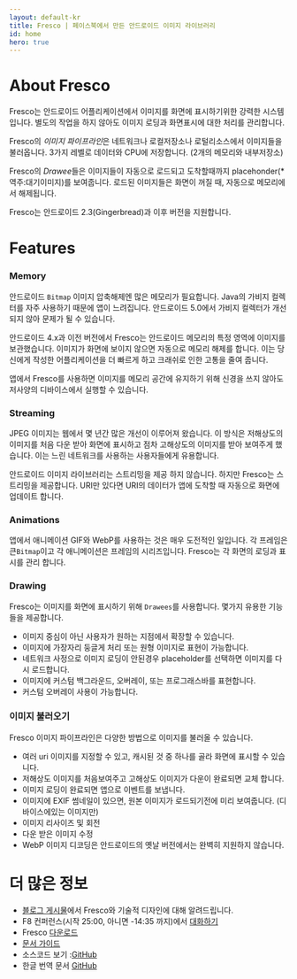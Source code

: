 ```yaml
---
layout: default-kr
title: Fresco | 페이스북에서 만든 안드로이드 이미지 라이브러리
id: home
hero: true
---
```


# About Fresco

Fresco는 안드로이드 어플리케이션에서 이미지를 화면에 표시하기위한 강력한 시스템 입니다. 별도의 작업을 하지 않아도 이미지 로딩과 화면표시에 대한 처리를 관리합니다.

Fresco의 *이미지 파이프라인*은 네트워크나 로컬저장소나 로털리소스에서 이미지들을 불러옵니다. 3가지 레벨로 데이터와 CPU에 저장합니다. (2개의 메모리와 내부저장소)

Fresco의 *Drawee*들은 이미지들이 자동으로 로드되고 도착할때까지 placehonder(*역주:대기이미지)를 보여줍니다. 로드된 이미지들은 화면이 꺼질 때, 자동으로 메모리에서 해제됩니다.

Fresco는 안드로이드 2.3(Gingerbread)과 이후 버전을 지원합니다.

# Features

### Memory

안드로이드 `Bitmap` 이미지 압축해제엔 많은 메모리가 필요합니다. Java의 가비지 컬렉터를 자주 사용하기 때문에 앱이 느려집니다. 안드로이드 5.0에서 가비지 컬렉터가 개선되지 않아 문제가 될 수 있습니다.

안드로이드 4.x과 이전 버전에서 Fresco는 안드로이드 메모리의 특정 영역에 이미지를 보관했습니다. 이미지가 화면에 보이지 않으면 자동으로 메모리 해제를 합니다. 이는 당신에게 작성한 어플리케이션을 더 빠르게 하고 크래쉬로 인한 고통을 줄여 줍니다.

앱에서 Fresco를 사용하면 이미지를 메모리 공간에 유지하기 위해 신경을 쓰지 않아도 저사양의 디바이스에서 실행할 수 있습니다.

### Streaming

JPEG 이미지는 웹에서 몇 년간 많은 개선이 이루어져 왔습니다. 이 방식은 저해상도의 이미지를 처음 다운 받아 화면에 표시하고 점차 고해상도의 이미지를 받아 보여주게 했습니다. 이는 느린 네트워크를 사용하는 사용자들에게 유용합니다.

안드로이드 이미지 라이브러리는 스트리밍을 제공 하지 않습니다. 하지만 Fresco는 스트리밍을 제공합니다. URI만 있다면 URI의 데이터가 앱에 도착할 때 자동으로 화면에 업데이트 합니다.

### Animations

앱에서 애니메이션 GIF와 WebP를 사용하는 것은 매우 도전적인 일입니다. 각 프레임은 큰`Bitmap`이고 각 애니메이션은 프레임의 시리즈입니다. Fresco는 각 화면의 로딩과 표시를 관리 합니다.

### Drawing

Fresco는 이미지를 화면에 표시하기 위해 `Drawees`를 사용합니다. 몇가지 유용한 기능들을 제공합니다.

* 이미지 중심이 아닌 사용자가 원하는 지점에서 확장할 수 있습니다.
* 이미지에 가장자리 둥글게 처리 또는 원형 이미지로 표현이 가능합니다.
* 네트워크 사정으로 이미지 로딩이 안된경우 placeholder를 선택하면 이미지를 다시 로드합니다.
* 이미지에 커스텀 백그라운드, 오버레이, 또는 프로그래스바를 표현합니다.
* 커스텀 오버레이 사용이 가능합니다.

### 이미지 불러오기

Fresco 이미지 파이프라인은 다양한 방법으로 이미지를 불러올 수 있습니다.

* 여러 uri 이미지를 지정할 수 있고, 캐시된 것 중 하나를 골라 화면에 표시할 수 있습니다.
* 저해상도 이미지를 처음보여주고 고해상도 이미지가 다운이 완료되면 교체 합니다.
* 이미지 로딩이 완료되면 앱으로 이벤트를 보냅니다.
* 이미지에 EXIF 썸네일이 있으면, 원본 이미지가 로드되기전에 미리 보여줍니다. (디바이스에있는 이미지만)
* 이미지 리사이즈 및 회전
* 다운 받은 이미지 수정
* WebP 이미지 디코딩은 안드로이드의 옛날 버전에서는 완벽히 지원하지 않습니다.

# 더 많은 정보

* [블로그 게시물](https://code.facebook.com/posts/366199913563917)에서 Fresco와 기술적 디자인에 대해 알려드립니다.
* F8 컨퍼런스(시작 25:00, 아니면 -14:35 까지)에서 [대화하기](https://developers.facebooklive.com/videos/542/move-fast-ensuring-mobile-performance-without-breaking-things)
* Fresco [다운로드](docs/index.html)
* [문서 가이드](docs/getting-started.html)
* 소스코드 보기 :[GitHub](https://github.com/facebook/fresco)
* 한글 번역 문서 [GitHub](https://github.com/recrack/fresco-docs-kr)
